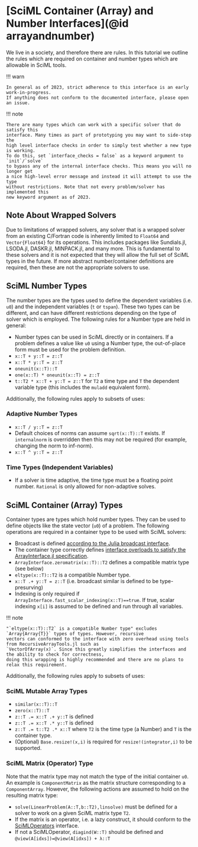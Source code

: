 # [SciML Container (Array) and Number Interfaces](@id arrayandnumber)

We live in a society, and therefore there are rules. In this tutorial we outline
the rules which are required on container and number types which are allowable
in SciML tools.

!!! warn
    
    In general as of 2023, strict adherence to this interface is an early work-in-progress.
    If anything does not conform to the documented interface, please open an issue.

!!! note
    
    There are many types which can work with a specific solver that do satisfy this
    interface. Many times as part of prototyping you may want to side-step the
    high level interface checks in order to simply test whether a new type is working.
    To do this, set `interface_checks = false` as a keyword argument to `init`/`solve`
    to bypass any of the internal interface checks. This means you will no longer get
    a nice high-level error message and instead it will attempt to use the type
    without restrictions. Note that not every problem/solver has implemented this
    new keyword argument as of 2023.

## Note About Wrapped Solvers

Due to limitations of wrapped solvers, any solver that is a wrapped solver from an existing C/Fortran
code is inherently limited to `Float64` and `Vector{Float64}` for its operations. This includes packages
like Sundials.jl, LSODA.jl, DASKR.jl, MINPACK.jl, and many more. This is fundamental to these solvers
and it is not expected that they will allow the full set of SciML types in the future. If more abstract
number/container definitions are required, then these are not the appropriate solvers to use.

## SciML Number Types

The number types are the types used to define the dependent variables (i.e. `u0`) and the
independent variables (`t` or `tspan`). These two types can be different, and can have
different restrictions depending on the type of solver which is employed. The following
rules for a Number type are held in general:

  - Number types can be used in SciML directly or in containers. If a problem defines a value like `u0`
    using a Number type, the out-of-place form must be used for the problem definition.
  - `x::T + y::T = z::T`
  - `x::T * y::T = z::T`
  - `oneunit(x::T)::T`
  - `one(x::T) * oneunit(x::T) = z::T`
  - `t::T2 * x::T + y::T = z::T` for `T2` a time type and `T` the dependent variable type (this includes the
    `muladd` equivalent form).

Additionally, the following rules apply to subsets of uses:

### Adaptive Number Types

  - `x::T / y::T = z::T`
  - Default choices of norms can assume `sqrt(x::T)::T` exists. If `internalnorm` is overridden then this
    may not be required (for example, changing the norm to inf-norm).
  - `x::T ^ y::T = z::T`

### Time Types (Independent Variables)

  - If a solver is time adaptive, the time type must be a floating point number. `Rational` is only allowed
    for non-adaptive solves.

## SciML Container (Array) Types

Container types are types which hold number types. They can be used to define objects like the state vector
(`u0`) of a problem. The following operations are required in a container type to be used with SciML
solvers:

  - Broadcast is defined [according to the Julia broadcast interface](https://docs.julialang.org/en/v1/manual/interfaces/#man-interfaces-broadcasting).
  - The container type correctly defines [interface overloads to satisfy the ArrayInterface.jl specification](https://docs.sciml.ai/ArrayInterface/stable/).
  - `ArrayInterface.zeromatrix(x::T)::T2` defines a compatible matrix type (see below)
  - `eltype(x::T)::T2` is a compatible Number type.
  - `x::T .+ y::T = z::T` (i.e. broadcast similar is defined to be type-presurving)
  - Indexing is only required if `ArrayInterface.fast_scalar_indexing(x::T)==true`. If true,
    scalar indexing `x[i]` is assumed to be defined and run through all variables.

!!! note
    
    "`eltype(x::T)::T2` is a compatible Number type" excludes `Array{Array{T}}` types of types. However, recursive
    vectors can conformed to the interface with zero overhead using tools from RecursiveArrayTools.jl such as
    `VectorOfArray(x)`. Since this greatly simplifies the interfaces and the ability to check for correctness,
    doing this wrapping is highly recommended and there are no plans to relax this requirement.

Additionally, the following rules apply to subsets of uses:

### SciML Mutable Array Types

  - `similar(x::T)::T`
  - `zero(x::T)::T`
  - `z::T .= x::T .+ y::T` is defined
  - `z::T .= x::T .* y::T` is defined
  - `z::T .= t::T2 .* x::T` where `T2` is the time type (a Number) and `T` is the container type.
  - (Optional) `Base.resize!(x,i)` is required for `resize!(integrator,i)` to be supported.

### SciML Matrix (Operator) Type

Note that the matrix type may not match the type of the initial container `u0`. An example is `ComponentMatrix`
as the matrix structure corresponding to a `ComponentArray`. However, the following actions are assumed
to hold on the resulting matrix type:

  - `solve(LinearProblem(A::T,b::T2),linsolve)` must be defined for a solver to work on a given SciML matrix
    type `T2`.
  - If the matrix is an operator, i.e. a lazy construct, it should conform to the
    [SciMLOperators](https://docs.sciml.ai/SciMLOperators/stable/) interface.
  - If not a SciMLOperator, `diagind(W::T)` should be defined and `@view(A[idxs])=@view(A[idxs]) + λ::T`
